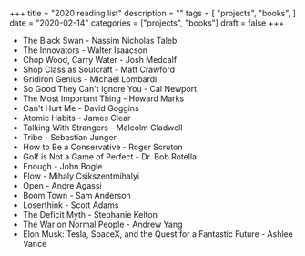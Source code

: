 +++
title = "2020 reading list"
description = ""
tags = [
    "projects",
    "books",
]
date = "2020-02-14"
categories = ["projects",
              "books"]
draft = false
+++

- The Black Swan - Nassim Nicholas Taleb
- The Innovators - Walter Isaacson
- Chop Wood, Carry Water - Josh Medcalf
- Shop Class as Soulcraft - Matt Crawford
- Gridiron Genius - Michael Lombardi
- So Good They Can't Ignore You - Cal Newport
- The Most Important Thing - Howard Marks
- Can't Hurt Me - David Goggins
- Atomic Habits - James Clear
- Talking With Strangers - Malcolm Gladwell
- Tribe - Sebastian Junger
- How to Be a Conservative - Roger Scruton
- Golf is Not a Game of Perfect - Dr. Bob Rotella
- Enough - John Bogle
- Flow - Mihaly Csikszentmihalyi
- Open - Andre Agassi
- Boom Town - Sam Anderson
- Loserthink - Scott Adams
- The Deficit Myth - Stephanie Kelton
- The War on Normal People - Andrew Yang
- Elon Musk: Tesla, SpaceX, and the Quest for a Fantastic Future - Ashlee Vance
